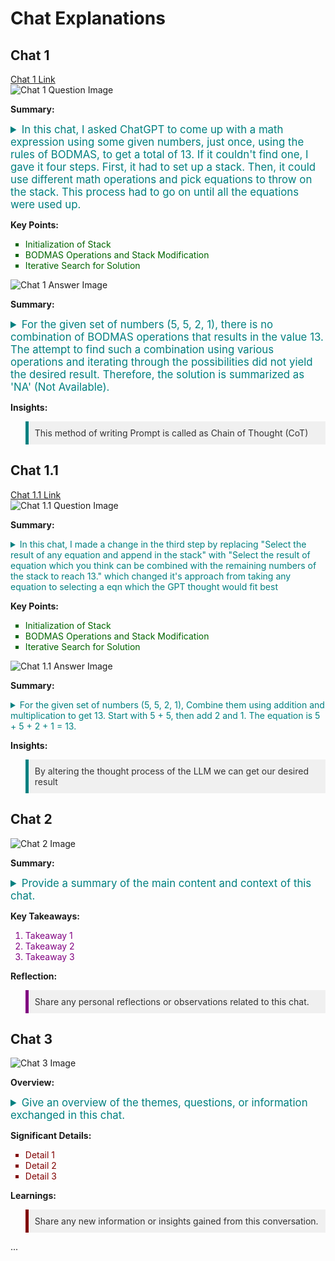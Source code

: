 # Chat Explanations

## Chat 1
[Chat 1 Link](https://chat.openai.com/share/1c306f68-4ef4-420b-966a-f4e981e9d28f) <br>
![Chat 1 Question Image](/Users/aditya/Project/cot1q.png)

**Summary:**
<details>
  <summary style="color: #008080; font-size: 1.2em;">In this chat, I asked ChatGPT to come up with a math expression using some given numbers, just once, using the rules of BODMAS, to get a total of 13. If it couldn't find one, I gave it four steps. First, it had to set up a stack. Then, it could use different math operations and pick equations to throw on the stack. This process had to go on until all the equations were used up.</summary>
</details>

**Key Points:**
<ul style="list-style-type: square; color: #006400;">
  <li>Initialization of Stack</li>
  <li>BODMAS Operations and Stack Modification</li>
  <li>Iterative Search for Solution</li>
</ul>

![Chat 1 Answer Image](/Users/aditya/Project/cot1a.png)

**Summary:**
<details>
  <summary style="color: #008080; font-size: 1.2em;">For the given set of numbers (5, 5, 2, 1), there is no combination of BODMAS operations that results in the value 13. The attempt to find such a combination using various operations and iterating through the possibilities did not yield the desired result. Therefore, the solution is summarized as 'NA' (Not Available).</summary>
</details>


**Insights:**
<blockquote style="background-color: #f0f0f0; padding: 10px; border-left: 5px solid #008080; color: #333;">
  This method of writing Prompt is called as Chain of Thought (CoT)
  
</blockquote>

## Chat 1.1
[Chat 1.1 Link](https://chat.openai.com/share/52fec345-5f19-4782-bbd3-b1b47393aa24) <br>
![Chat 1.1 Question Image](/Users/aditya/Project/cot1-1q.png)

**Summary:**
<details>
  <summary style="color: #008080; font-size: 1em;">In this chat, I made a change in the third step by replacing "Select the result of any equation and append in the stack" with "Select the result of equation which you think can be combined with the remaining numbers of the stack to reach 13." which changed it's approach from taking any equation to selecting a eqn which the GPT thought would fit best</summary>
</details>

**Key Points:**
<ul style="list-style-type: square; color: #006400;">
  <li>Initialization of Stack</li>
  <li>BODMAS Operations and Stack Modification</li>
  <li>Iterative Search for Solution</li>
</ul>

![Chat 1.1 Answer Image](/Users/aditya/Project/cot1-1a.png)

**Summary:**
<details>
  <summary style="color: #008080; font-size: 1em;">For the given set of numbers (5, 5, 2, 1), Combine them using addition and multiplication to get 13. Start with 5 + 5, then add 2 and 1. The equation is 5 + 5 + 2 + 1 = 13.</summary>
</details>


**Insights:**
<blockquote style="background-color: #f0f0f0; padding: 10px; border-left: 5px solid #008080; color: #333;">
By altering the thought process of the LLM we can get our desired result
  
</blockquote>


## Chat 2
![Chat 2 Image](path/to/chat2/image.png)

**Summary:**
<details>
  <summary style="color: #008080; font-size: 1.2em;">Provide a summary of the main content and context of this chat.</summary>
  <p style="color: #333;">Add any personal reflections or observations related to this chat.</p>
</details>

**Key Takeaways:**
<ol style="list-style-type: decimal; color: #800080;">
  <li>Takeaway 1</li>
  <li>Takeaway 2</li>
  <li>Takeaway 3</li>
</ol>

**Reflection:**
<blockquote style="background-color: #f0f0f0; padding: 10px; border-left: 5px solid #800080; color: #333;">
  Share any personal reflections or observations related to this chat.
</blockquote>

## Chat 3
![Chat 3 Image](path/to/chat3/image.png)

**Overview:**
<details>
  <summary style="color: #008080; font-size: 1.2em;">Give an overview of the themes, questions, or information exchanged in this chat.</summary>
  <p style="color: #333;">Share any new information or insights gained from this conversation.</p>
</details>

**Significant Details:**
<ul style="list-style-type: square; color: #800000;">
  <li>Detail 1</li>
  <li>Detail 2</li>
  <li>Detail 3</li>
</ul>

**Learnings:**
<blockquote style="background-color: #f0f0f0; padding: 10px; border-left: 5px solid #800000; color: #333;">
  Share any new information or insights gained from this conversation.
</blockquote>

...
